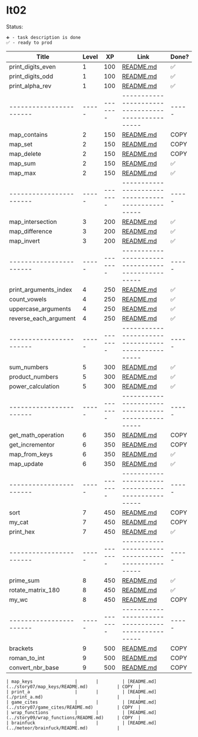 # lt02

Status:

    ➕ - task description is done
    ✅ - ready to prod

| Title                   | Level | XP      | Link                                                 | Done? |
| ----------------------- | ----- | ------- | ---------------------------------------------------- | ----- |
| print_digits_even       | 1     | 100     | [README.md](./print_digits_even.md)                  | ✅    |
| print_digits_odd        | 1     | 100     | [README.md](./print_digits_odd.md)                   | ✅    |
| print_alpha_rev         | 1     | 100     | [README.md](./print_alpha_rev.md)                    | ✅    |
| ----------------------- | ----- | ------- | -------------------------------------------------    | ----- |
| map_contains            | 2     | 150     | [README.md](../story07/map_contains/README.md)       | COPY  |
| map_set                 | 2     | 150     | [README.md](../story07/map_set/README.md)            | COPY  |
| map_delete              | 2     | 150     | [README.md](../story07/map_delete/README.md)         | COPY  |
| map_sum                 | 2     | 150     | [README.md](./map_sum.md)                            | ✅    |
| map_max                 | 2     | 150     | [README.md](./map_max.md)                            | ✅    |
| ----------------------- | ----- | ------- | -------------------------------------------------    | ----- |
| map_intersection        | 3     | 200     | [README.md](./map_intersection.md)                   | ✅    |
| map_difference          | 3     | 200     | [README.md](./map_diff.md)                           | ✅    |
| map_invert              | 3     | 200     | [README.md](./map_invert.md)                         | ✅    |
| ----------------------- | ----- | ------- | -------------------------------------------------    | ----- |
| print_arguments_index   | 4     | 250     | [README.md](./print_arguments_index.md)              | ✅    |
| count_vowels            | 4     | 250     | [README.md](./count_vowels.md)                       | ✅    |
| uppercase_arguments     | 4     | 250     | [README.md](./uppercase_arguments.md)                | ✅    |
| reverse_each_argument   | 4     | 250     | [README.md](./reverse_each_argument.md)              | ✅    |
| ----------------------- | ----- | ------- | -------------------------------------------------    | ----- |
| sum_numbers             | 5     | 300     | [README.md](./sum_numbers.md)                        | ✅    |
| product_numbers         | 5     | 300     | [README.md](./product_numbers.md)                    | ✅    |
| power_calculation       | 5     | 300     | [README.md](./power_calculation.md)                  | ✅    |
| ----------------------- | ----- | ------- | -------------------------------------------------    | ----- |
| get_math_operation      | 6     | 350     | [README.md](../story09/get_math_operation/README.md) | COPY  |
| get_incrementor         | 6     | 350     | [README.md](../story09/get_incrementor/README.md)    | COPY  |
| map_from_keys           | 6     | 350     | [README.md](./map_from_keys.md)                      | ✅    |
| map_update              | 6     | 350     | [README.md](./map_update.md)                         | ✅    |
| ----------------------- | ----- | ------- | -------------------------------------------------    | ----- |
| sort                    | 7     | 450     | [README.md](../story09/sort/README.md)               | COPY  |
| my_cat                  | 7     | 450     | [README.md](../story08/my_cat/README.md)             | COPY  |
| print_hex               | 7     | 450     | [README.md](./print_hex.md)                          | ✅    |
| ----------------------- | ----- | ------- | -------------------------------------------------    | ----- |
| prime_sum               | 8     | 450     | [README.md](./prime_sum.md)                          | ✅    |
| rotate_matrix_180       | 8     | 450     | [README.md](./rotate_matrix_180.md)                  | ✅    |
| my_wc                   | 8     | 450     | [README.md](../story08/my_wc/README.md)              | COPY  |
| ----------------------- | ----- | ------- | -------------------------------------------------    | ----- |
| brackets                | 9     | 500     | [README.md](../story06/brackets/README.md)           | COPY  |
| roman_to_int            | 9     | 500     | [README.md](../story07/roman_to_int/README.md)       | COPY  |
| convert_nbr_base        | 9     | 500     | [README.md](../story05/convert_nbr_base/README.md)   | COPY  |

```
| map_keys                |       |         | [README.md](../story07/map_keys/README.md)           | COPY  |
| print_a                 |       |         | [README.md](./print_a.md)                            |       |
| game_cites              |       |         | [README.md](../story07/game_cites/README.md)         | COPY  |
| wrap_functions          |       |         | [README.md](../story09/wrap_functions/README.md)     | COPY  |
| brainfuck               |       |         | [README.md](../meteor/brainfuck/README.md)           |
```
